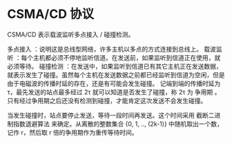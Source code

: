 # CSMA/CD 协议

CSMA/CD 表示载波监听多点接入 / 碰撞检测。

多点接入 ：说明这是总线型网络，许多主机以多点的方式连接到总线上。
载波监听 ：每个主机都必须不停地监听信道。在发送前，如果监听到信道正在使用，就必须等待。
碰撞检测 ：在发送中，如果监听到信道已有其它主机正在发送数据，就表示发生了碰撞。虽然每个主机在发送数据之前都已经监听到信道为空闲，但是由于电磁波的传播时延的存在，还是有可能会发生碰撞。
记端到端的传播时延为 τ，最先发送的站点最多经过 2τ 就可以知道是否发生了碰撞，称 2τ 为 争用期 。只有经过争用期之后还没有检测到碰撞，才能肯定这次发送不会发生碰撞。

当发生碰撞时，站点要停止发送，等待一段时间再发送。这个时间采用 截断二进制指数退避算法 来确定。从离散的整数集合 {0, 1, .., (2k-1)} 中随机取出一个数，记作 r，然后取 r 倍的争用期作为重传等待时间。
